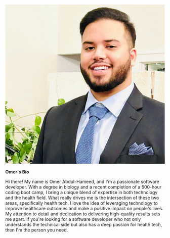  ![Omer](./omerpfp.jpg)

 **Omer's Bio**

Hi there! My name is Omer Abdul-Hameed, and I'm a passionate software developer. With a degree in biology and a recent completion of a 500-hour coding boot camp, I bring a unique blend of expertise in both technology and the health field. What really drives me is the intersection of these two areas, specifically health tech. I love the idea of leveraging technology to improve healthcare outcomes and make a positive impact on people's lives. My attention to detail and dedication to delivering high-quality results sets me apart. If you're looking for a software developer who not only understands the technical side but also has a deep passion for health tech, then I'm the person you need.
